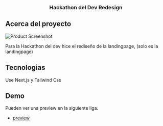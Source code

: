 <br/>
<div align="center">

<h3 align="center">Hackathon del Dev Redesign</h3>

</div>

 ## Acerca del proyecto

![Product Screenshot](https://lahackathondeldev.vercel.app/images/screen.png)

Para la Hackathon del dev hice el rediseño de la landingpage, (solo es la landingpage)
 ## Tecnologias

Use Next.js y Tailwind Css
 ## Demo

Pueden ver una preview en la siguiente liga.


- [preview](https://lahackathondeldev.vercel.app/)
